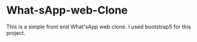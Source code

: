# What-sApp-web-Clone
This is a simple front end What'sApp web clone.
I used bootstrap5 for this project.
